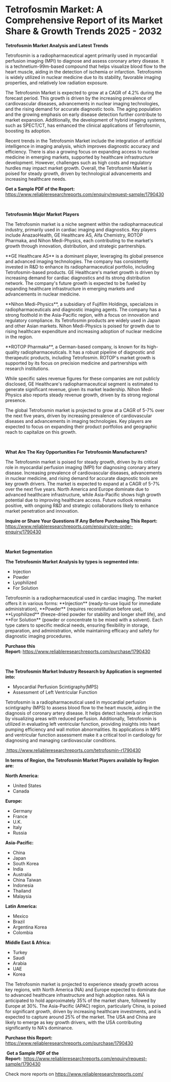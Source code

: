 <p><h1>Tetrofosmin Market: A Comprehensive Report of its Market Share & Growth Trends 2025 - 2032</h1></p><p><strong>Tetrofosmin Market Analysis and Latest Trends</strong></p>
<p><p>Tetrofosmin is a radiopharmaceutical agent primarily used in myocardial perfusion imaging (MPI) to diagnose and assess coronary artery disease. It is a technetium-99m-based compound that helps visualize blood flow to the heart muscle, aiding in the detection of ischemia or infarction. Tetrofosmin is widely utilized in nuclear medicine due to its stability, favorable imaging properties, and relatively low radiation exposure.</p><p>The Tetrofosmin Market is expected to grow at a CAGR of 4.2% during the forecast period. This growth is driven by the increasing prevalence of cardiovascular diseases, advancements in nuclear imaging technologies, and the rising demand for accurate diagnostic tools. The aging population and the growing emphasis on early disease detection further contribute to market expansion. Additionally, the development of hybrid imaging systems, such as SPECT/CT, has enhanced the clinical applications of Tetrofosmin, boosting its adoption.</p><p>Recent trends in the Tetrofosmin Market include the integration of artificial intelligence in imaging analysis, which improves diagnostic accuracy and efficiency. There is also a growing focus on expanding access to nuclear medicine in emerging markets, supported by healthcare infrastructure development. However, challenges such as high costs and regulatory hurdles may impact market growth. Overall, the Tetrofosmin Market is poised for steady growth, driven by technological advancements and increasing healthcare needs.</p></p>
<p><strong>Get a Sample PDF of the Report:&nbsp;</strong> <a href="https://www.reliableresearchreports.com/enquiry/request-sample/1790430?utm_campaign=116&utm_medium=2&utm_source=Github&utm_content=ia&utm_term=30012025&utm_id=tetrofosmin">https://www.reliableresearchreports.com/enquiry/request-sample/1790430</a></p>
<p>&nbsp;</p>
<p><strong>Tetrofosmin Major Market Players</strong></p>
<p><p>The Tetrofosmin market is a niche segment within the radiopharmaceutical industry, primarily used in cardiac imaging and diagnostics. Key players include AnazaoHealth, GE Healthcare AS, Alfa Chemistry, ROTOP Pharmaka, and Nihon Medi-Physics, each contributing to the market's growth through innovation, distribution, and strategic partnerships.</p><p>**GE Healthcare AS** is a dominant player, leveraging its global presence and advanced imaging technologies. The company has consistently invested in R&D to enhance its radiopharmaceutical portfolio, including Tetrofosmin-based products. GE Healthcare's market growth is driven by increasing demand for cardiac diagnostics and its strong distribution network. The company's future growth is expected to be fueled by expanding healthcare infrastructure in emerging markets and advancements in nuclear medicine.</p><p>**Nihon Medi-Physics**, a subsidiary of Fujifilm Holdings, specializes in radiopharmaceuticals and diagnostic imaging agents. The company has a strong foothold in the Asia-Pacific region, with a focus on innovation and regulatory compliance. Its Tetrofosmin products are widely used in Japan and other Asian markets. Nihon Medi-Physics is poised for growth due to rising healthcare expenditure and increasing adoption of nuclear medicine in the region.</p><p>**ROTOP Pharmaka**, a German-based company, is known for its high-quality radiopharmaceuticals. It has a robust pipeline of diagnostic and therapeutic products, including Tetrofosmin. ROTOP's market growth is supported by its focus on precision medicine and partnerships with research institutions.</p><p>While specific sales revenue figures for these companies are not publicly disclosed, GE Healthcare's radiopharmaceutical segment is estimated to generate significant revenue, given its market leadership. Nihon Medi-Physics also reports steady revenue growth, driven by its strong regional presence.</p><p>The global Tetrofosmin market is projected to grow at a CAGR of 5-7% over the next five years, driven by increasing prevalence of cardiovascular diseases and advancements in imaging technologies. Key players are expected to focus on expanding their product portfolios and geographic reach to capitalize on this growth.</p></p>
<p>&nbsp;</p>
<p><strong>What Are The Key Opportunities For Tetrofosmin Manufacturers?</strong></p>
<p><p>The Tetrofosmin market is poised for steady growth, driven by its critical role in myocardial perfusion imaging (MPI) for diagnosing coronary artery disease. Increasing prevalence of cardiovascular diseases, advancements in nuclear medicine, and rising demand for accurate diagnostic tools are key growth drivers. The market is expected to expand at a CAGR of 5-7% over the next five years. North America and Europe dominate due to advanced healthcare infrastructure, while Asia-Pacific shows high growth potential due to improving healthcare access. Future outlook remains positive, with ongoing R&D and strategic collaborations likely to enhance market penetration and innovation.</p></p>
<p><strong>Inquire or Share Your Questions If Any Before Purchasing This Report:</strong> <a href="https://www.reliableresearchreports.com/enquiry/pre-order-enquiry/1790430?utm_campaign=116&utm_medium=2&utm_source=Github&utm_content=ia&utm_term=30012025&utm_id=tetrofosmin">https://www.reliableresearchreports.com/enquiry/pre-order-enquiry/1790430</a></p>
<p>&nbsp;</p>
<p><strong>Market Segmentation</strong></p>
<p><strong>The Tetrofosmin Market Analysis by types is segmented into:</strong></p>
<p><ul><li>Injection</li><li>Powder</li><li>Lyophilized</li><li>For Solution</li></ul></p>
<p><p>Tetrofosmin is a radiopharmaceutical used in cardiac imaging. The market offers it in various forms: **Injection** (ready-to-use liquid for immediate administration), **Powder** (requires reconstitution before use), **Lyophilized** (freeze-dried powder for stability and longer shelf life), and **For Solution** (powder or concentrate to be mixed with a solvent). Each type caters to specific medical needs, ensuring flexibility in storage, preparation, and administration, while maintaining efficacy and safety for diagnostic imaging procedures.</p></p>
<p><strong>Purchase this Report:&nbsp;</strong><a href="https://www.reliableresearchreports.com/purchase/1790430?utm_campaign=116&utm_medium=2&utm_source=Github&utm_content=ia&utm_term=30012025&utm_id=tetrofosmin">https://www.reliableresearchreports.com/purchase/1790430</a></p>
<p>&nbsp;</p>
<p><strong>The Tetrofosmin Market Industry Research by Application is segmented into:</strong></p>
<p><ul><li>Myocardial Perfusion Scintigraphy(MPS)</li><li>Assessment of Left Ventricular Function</li></ul></p>
<p><p>Tetrofosmin is a radiopharmaceutical used in myocardial perfusion scintigraphy (MPS) to assess blood flow to the heart muscle, aiding in the diagnosis of coronary artery disease. It helps detect ischemia or infarction by visualizing areas with reduced perfusion. Additionally, Tetrofosmin is utilized in evaluating left ventricular function, providing insights into heart pumping efficiency and wall motion abnormalities. Its applications in MPS and ventricular function assessment make it a critical tool in cardiology for diagnosing and managing cardiovascular conditions.</p></p>
<p><a href="https://www.reliableresearchreports.com/tetrofosmin-r1790430?utm_campaign=116&utm_medium=2&utm_source=Github&utm_content=ia&utm_term=30012025&utm_id=tetrofosmin">&nbsp;https://www.reliableresearchreports.com/tetrofosmin-r1790430</a></p>
<p><strong>In terms of Region, the Tetrofosmin Market Players available by Region are:</strong></p>
<p>
    <p> <strong> North America: </strong>
        <ul>
            <li>United States</li>
            <li>Canada</li>
        </ul>
        </p> 
    <p> <strong> Europe: </strong>
        <ul>
            <li>Germany</li>
            <li>France</li>
            <li>U.K.</li>
            <li>Italy</li>
            <li>Russia</li>
        </ul>
        </p> 
    <p> <strong> Asia-Pacific: </strong>
        <ul>
            <li>China</li>
            <li>Japan</li>
            <li>South Korea</li>
            <li>India</li>
            <li>Australia</li>
            <li>China Taiwan</li>
            <li>Indonesia</li>
            <li>Thailand</li>
            <li>Malaysia</li>
        </ul>
        </p> 
    <p> <strong> Latin America: </strong>
        <ul>
            <li>Mexico</li>
            <li>Brazil</li>
            <li>Argentina Korea</li>
            <li>Colombia</li>
        </ul>
        </p> 
    <p> <strong> Middle East & Africa: </strong>
        <ul>
            <li>Turkey</li>
            <li>Saudi</li>
            <li>Arabia</li>
            <li>UAE</li>
            <li>Korea</li>
        </ul>
    </p>
    </p>
<p><p>The Tetrofosmin market is projected to experience steady growth across key regions, with North America (NA) and Europe expected to dominate due to advanced healthcare infrastructure and high adoption rates. NA is anticipated to hold approximately 35% of the market share, followed by Europe at 30%. The Asia-Pacific (APAC) region, particularly China, is poised for significant growth, driven by increasing healthcare investments, and is expected to capture around 25% of the market. The USA and China are likely to emerge as key growth drivers, with the USA contributing significantly to NA's dominance.</p></p>
<p><strong>Purchase this Report: </strong><a href="https://www.reliableresearchreports.com/purchase/1790430?utm_campaign=116&utm_medium=2&utm_source=Github&utm_content=ia&utm_term=30012025&utm_id=tetrofosmin">https://www.reliableresearchreports.com/purchase/1790430</a></p>
<p>&nbsp;<strong>Get a Sample PDF of the Report:&nbsp;&nbsp;</strong><a href="https://www.reliableresearchreports.com/enquiry/request-sample/1790430?utm_campaign=116&utm_medium=2&utm_source=Github&utm_content=ia&utm_term=30012025&utm_id=tetrofosmin">https://www.reliableresearchreports.com/enquiry/request-sample/1790430</a></p>
<p><strong></strong></p>
<p>Check more reports on <a href="https://www.reliableresearchreports.com/?utm_campaign=116&utm_medium=2&utm_source=Github&utm_content=ia&utm_term=30012025&utm_id=tetrofosmin">https://www.reliableresearchreports.com/</a></p>
